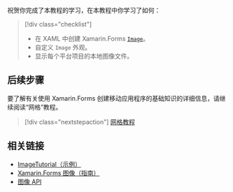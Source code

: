祝贺你完成了本教程的学习，在本教程中你学习了如何：

> [!div class="checklist"]
> - 在 XAML 中创建 Xamarin.Forms [`Image`](xref:Xamarin.Forms.Image)。
> - 自定义 `Image` 外观。
> - 显示每个平台项目的本地图像文件。

## <a name="next-steps"></a>后续步骤

要了解有关使用 Xamarin.Forms 创建移动应用程序的基础知识的详细信息，请继续阅读“网格”教程。

> [!div class="nextstepaction"]
> [网格教程](~/get-started/tutorials/grid/index.yml)

## <a name="related-links"></a>相关链接

- [ImageTutorial（示例）](https://developer.xamarin.com/samples/xamarin-forms/GetStarted/Tutorials/ImageTutorial)
- [Xamarin.Forms 图像（指南）](~/xamarin-forms/user-interface/images.md)
- [图像 API](xref:Xamarin.Forms.Image)
